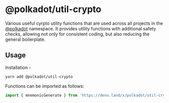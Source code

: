 # @polkadot/util-crypto

Various useful cyrpto utility functions that are used across all projects in the [@polkadot](https://polkadot.js.org) namespace. It provides utility functions with additional safety checks, allowing not only for consistent coding, but also reducing the general boilerplate.

## Usage

Installation -

```
yarn add @polkadot/util-crypto
```

Functions can be imported as follows:

```js
import { mnemonicGenerate } from 'https://deno.land/x/polkadot/util-crypto/mod.ts';
```
